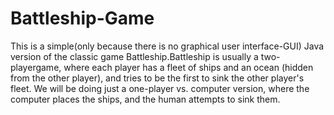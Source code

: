 # Battleship-Game
This is a simple(only because there is no graphical user interface-GUI) Java version of the classic game Battleship.Battleship is usually a two-playergame, where each player has a fleet of ships and an ocean (hidden from the other player), and tries to be the first to sink the other player's fleet. We will be doing just a one-player vs. computer version, where the computer places the ships, and the human attempts to sink them. 



